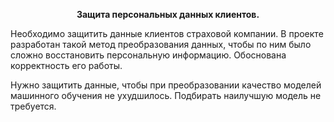 **<p style="text-align: center;">Защита персональных данных клиентов.</p>**

Необходимо защитить данные клиентов страховой компании. В проекте разработан такой метод преобразования данных, чтобы по ним было сложно восстановить персональную информацию. Обоснована корректность его работы. 

Нужно защитить данные, чтобы при преобразовании качество моделей машинного обучения не ухудшилось. Подбирать наилучшую модель не требуется.